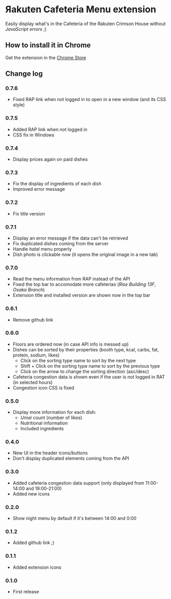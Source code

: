 # Яakuten Cafeteria Menu extension

Easily display what's in the Cafeteria of the Яakuten Crimson House without *JavaScript errors* ;)

## How to install it in Chrome

Get the extension in the [Chrome Store](http://bit.ly/&#114;akuten-cafeteria-menu)

## Change log

### 0.7.6
- Fixed RAP link when not logged in to open in a new window (and its CSS style)

### 0.7.5
- Added RAP link when not logged in
- CSS fix in Windows

### 0.7.4
- Display prices again on paid dishes

### 0.7.3
- Fix the display of ingredients of each dish
- Improved error message

### 0.7.2
- Fix title version

### 0.7.1
- Display an error message if the data can't be retrieved
- Fix duplicated dishes coming from the server
- Handle _halal_ menu properly
- Dish photo is clickable now (it opens the original image in a new tab)

### 0.7.0
- Read the menu information from RAP instead of the API
- Fixed the top bar to accomodate more cafeterias (_Rise Building 13F_, _Osaka Branch_)
- Extension title and installed version are shown now in the top bar

### 0.6.1
- Remove github link

### 0.6.0
- Floors are ordered now (in case API info is messed up)
- Dishes can be sorted by their properties (booth type, kcal, carbs, fat, protein, sodium, likes)
  - Click on the sorting type name to sort by the next type
  - Shift + Click on the sorting type name to sort by the previous type
  - Click on the arrow to change the sorting direction (asc/desc)
- Cafeteria congestion data is shown even if the user is not logged in RAT (in selected hours)
- Congestion icon CSS is fixed

### 0.5.0
- Display more information for each dish:
  - _Umai_ count (number of likes)
  - Nutritional information
  - Included ingredients

### 0.4.0
- New UI in the header icons/buttons
- Don't display duplicated elements coming from the API

### 0.3.0
- Added cafeteria congestion data support (only displayed from 11:00-14:00 and 19:00-21:00)
- Added new icons

### 0.2.0
- Show night menu by default if it's between 14:00 and 0:00

### 0.1.2
- Added github link ;)

### 0.1.1
- Added extension icons

### 0.1.0
- First release
